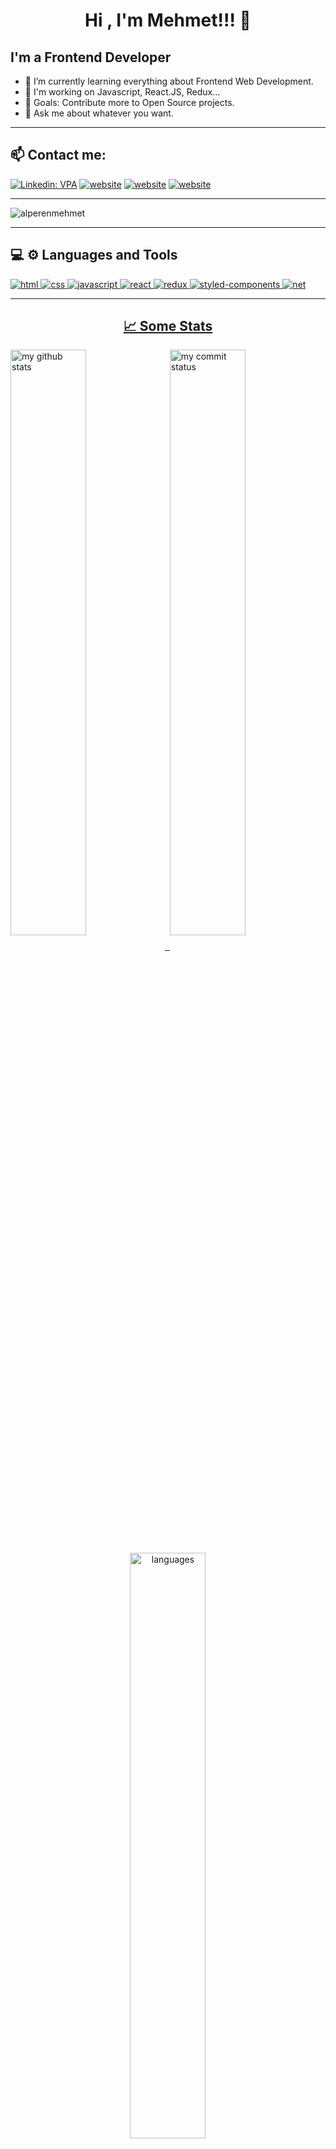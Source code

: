 <h1 align="center">Hi , I'm Mehmet!!! 👋</h1>

## I'm a Frontend Developer

- 🌱 I’m currently learning everything about Frontend Web Development.
- 🔭 I'm working on Javascript, React.JS, Redux...
- 🥅 Goals: Contribute more to Open Source projects.
- 💬 Ask me about whatever you want.

<hr/>

## 📫 Contact me:

[![Linkedin: VPA](https://img.shields.io/badge/linkedin-%230077B5.svg?&style=for-the-badge&logo=linkedin&logoColor=white)](https://www.linkedin.com/in/mehmet-alperen/)
[![website](https://img.shields.io/badge/Gmail-D14836?style=for-the-badge&logo=gmail&logoColor=white)](mailto:me.alperen@gmail.com)
[![website](https://img.shields.io/badge/Twitter-1DA1F2?style=for-the-badge&logo=twitter&logoColor=white)](https://twitter.com/alperen_me)
[![website](https://img.shields.io/badge/-Hackerrank-2EC866?style=for-the-badge&logo=HackerRank&logoColor=white)](https://www.hackerrank.com/me_alperen)

<hr/>

<p align="left"> <img src="https://komarev.com/ghpvc/?username=alperenmehmet" alt="alperenmehmet" /> </p>

<hr/>

<h2 align="left">💻 ⚙ Languages and Tools</h2>

<div align="left">
<a href="#" target="_blank"> <img src="https://img.shields.io/badge/HTML5-E34F26?style=for-the-badge&logo=html5&logoColor=white" alt="html" /> </a>
<a href="#" target="_blank"> <img src="https://img.shields.io/badge/CSS3-1572B6?style=for-the-badge&logo=css3&logoColor=white" alt="css" /> </a>
<a href="#" target="_blank"> <img src="https://img.shields.io/badge/JavaScript-323330?style=for-the-badge&logo=javascript&logoColor=F7DF1E" alt="javascript" /> </a>
<a href="#" target="_blank"> <img src="https://img.shields.io/badge/React-20232A?style=for-the-badge&logo=react&logoColor=61DAFB" alt="react"/> </a>
<a href="#" target="_blank"> <img src="https://img.shields.io/badge/Redux-593D88?style=for-the-badge&logo=redux&logoColor=white" alt="redux" /> </a>
<a href="#" target="_blank"> <img src="https://img.shields.io/badge/styled--components-DB7093?style=for-the-badge&logo=styled-components&logoColor=white" alt="styled-components"/> </a>
<a href="#" target="_blank"> <img src="	https://img.shields.io/badge/.NET-512BD4?style=for-the-badge&logo=dotnet&logoColor=white" alt="net" /> </div>

<hr/>

<h2 align="center">📈 Some Stats</h2>

<p align="left">
<img align="center" src="https://github-readme-stats.vercel.app/api?username=alperenmehmet&show_icons=true&theme=tokyonight& " alt="my github stats" width="49%"/>&nbsp;
<img align="center" src="https://github-readme-streak-stats.herokuapp.com/?user=alperenmehmet&theme=tokyonight&" alt="my commit status" width="49%" />
</p>

<p align="center">
<img align="center" src="https://github-readme-stats.vercel.app/api/top-langs/?username=alperenmehmet&theme=tokyonight&layout=compact" alt="languages" width="49%" >
</p>
